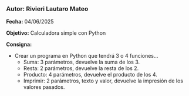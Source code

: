 ### Autor: Rivieri Lautaro Mateo
**Fecha:** 04/06/2025

**Objetivo:** Calculadora simple con Python

**Consigna:**
- Crear un programa en Python que tendrá 3 o 4 funciones... 
  * Suma: 3 parámetros, devuelve la suma de los 3. 
  * Resta: 2 parámetros, devuelve la resta de los 2. 
  * Producto: 4 parámetros, devuelve el producto de los 4. 
  * Imprimir: 2 parámetros, texto y valor, devuelve la impresión de los valores pasados. 
